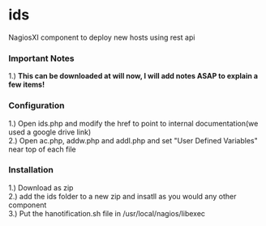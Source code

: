 # ids
NagiosXI component to deploy new hosts using rest api

### Important Notes
1.) <b>This can be downloaded at will now, I will add notes ASAP to explain a few items!</b><br>

### Configuration
1.) Open ids.php and modify the href to point to internal documentation(we used a google drive link)<br>
2.) Open ac.php, addw.php and addl.php and set "User Defined Variables" near top of each file

### Installation
1.) Download as zip<br>
2.) add the ids folder to a new zip and insatll as you would any other component<br>
3.) Put the hanotification.sh file in /usr/local/nagios/libexec
